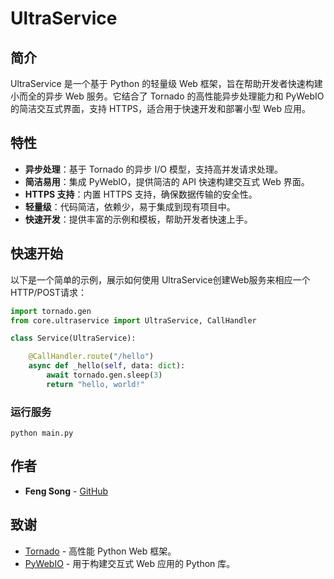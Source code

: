 # UltraService 

## 简介

UltraService 是一个基于 Python 的轻量级 Web 框架，旨在帮助开发者快速构建小而全的异步 Web 服务。它结合了 Tornado 的高性能异步处理能力和 PyWebIO 的简洁交互式界面，支持 HTTPS，适合用于快速开发和部署小型 Web 应用。

## 特性

- **异步处理**：基于 Tornado 的异步 I/O 模型，支持高并发请求处理。
- **简洁易用**：集成 PyWebIO，提供简洁的 API 快速构建交互式 Web 界面。
- **HTTPS 支持**：内置 HTTPS 支持，确保数据传输的安全性。
- **轻量级**：代码简洁，依赖少，易于集成到现有项目中。
- **快速开发**：提供丰富的示例和模板，帮助开发者快速上手。



## 快速开始

以下是一个简单的示例，展示如何使用 UltraService创建Web服务来相应一个HTTP/POST请求：

```python
import tornado.gen
from core.ultraservice import UltraService, CallHandler

class Service(UltraService):

    @CallHandler.route("/hello")
    async def _hello(self, data: dict):
        await tornado.gen.sleep(3)
        return "hello, world!"
```

### 运行服务

```
python main.py
```



## 作者

- **Feng Song** - [GitHub](https://github.com/franksongfeng)

## 致谢

- [Tornado](https://www.tornadoweb.org/) - 高性能 Python Web 框架。
- [PyWebIO](https://pywebio.readthedocs.io/) - 用于构建交互式 Web 应用的 Python 库。
